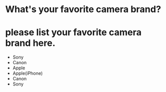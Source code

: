 # What's your favorite camera brand?

# please list your favorite camera brand here.
- Sony
- Canon
- Apple
- Apple(iPhone)
- Canon
- Sony
